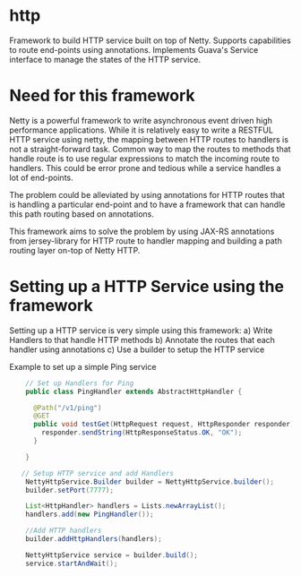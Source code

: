 http
====

Framework to build HTTP service built on top of Netty. Supports capabilities to route end-points using annotations.
Implements Guava's Service interface to manage the states of the HTTP service.


Need for this framework
=======================
Netty is a powerful framework to write asynchronous event driven high performance applications. While it is
relatively easy to write a RESTFUL HTTP service using netty, the mapping between HTTP routes to handlers is
not a straight-forward task. Common way to map the routes to methods that handle route is to use regular expressions
to match the incoming route to handlers. This could be error prone and tedious while a service handles
a lot of end-points.

The problem could be alleviated by using annotations for HTTP routes that is handling a particular
end-point and to have a framework that can handle this path routing based on annotations.

This framework aims to solve the problem by using JAX-RS annotations from jersey-library for HTTP route
to handler mapping and building a path routing layer on-top of Netty HTTP.


Setting up a HTTP Service using the framework
==============================================

Setting up a HTTP service is very simple using this framework:
a) Write Handlers to that handle HTTP methods
b) Annotate the routes that each handler using annotations
c) Use a builder to setup the HTTP service


Example to set up a simple Ping service

```java
    // Set up Handlers for Ping
    public class PingHandler extends AbstractHttpHandler {

      @Path("/v1/ping")
      @GET
      public void testGet(HttpRequest request, HttpResponder responder){
        responder.sendString(HttpResponseStatus.OK, "OK");
      }

    }

   // Setup HTTP service and add Handlers
    NettyHttpService.Builder builder = NettyHttpService.builder();
    builder.setPort(7777);

    List<HttpHandler> handlers = Lists.newArrayList();
    handlers.add(new PingHandler());

    //Add HTTP handlers
    builder.addHttpHandlers(handlers);

    NettyHttpService service = builder.build();
    service.startAndWait();

```